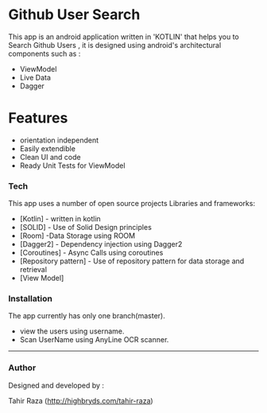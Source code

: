 # Github User Search

This app is an android application written in 'KOTLIN' that helps you to Search Github Users , it is designed using android's architectural components such as :

  - ViewModel
  - Live Data
  - Dagger

# Features


  - orientation independent
  - Easily extendible
  - Clean UI and code
  - Ready Unit Tests for ViewModel


### Tech

This app uses a number of open source projects Libraries and frameworks:

* [Kotlin] - written in kotlin
* [SOLID] - Use of Solid Design principles
* [Room] -Data Storage using ROOM
* [Dagger2] - Dependency injection using Dagger2
* [Coroutines] - Async Calls using coroutines
* [Repository pattern] - Use of repository pattern for data storage and retrieval
* [View Model]


### Installation

The app currently has only one branch(master).

- view the users using username.
- Scan UserName using AnyLine OCR scanner.
------------

###  Author
Designed and developed by :

Tahir Raza (http://highbryds.com/tahir-raza)


